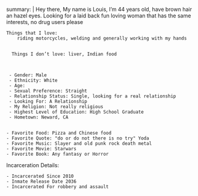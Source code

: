 summary: |
      Hey there, My name is Louis, I’m 44 years old, have brown hair an hazel eyes.
      Looking for a laid back fun loving woman that has the same interests, no drug users please
      
    Things that I love:
        riding motorcycles, welding and generally working with my hands


      Things I don’t love: liver, Indian food     
     


     - Gender: Male
     - Ethnicity: White
     - Age: 
     - Sexual Preference: Straight
     - Relationship Status: Single, looking for a real relationship
     - Looking For: A Relationship
     - My Religion: Not really religious
     - Highest Level of Education: High School Graduate
     - Hometown: Neward, CA


    - Favorite Food: Pizza and Chinese food 
    - Favorite Quote: "do or do not there is no try" Yoda 
    - Favorite Music: Slayer and old punk rock death metal
    - Favorite Movie: Starwars 
    - Favorite Book: Any fantasy or Horror

  Incarceration Details:

  
    - Incarcerated Since 2010
    - Inmate Release Date 2036
    - Incarcerated For robbery and assault
  
